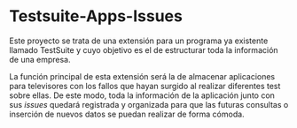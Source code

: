 # Testsuite-Apps-Issues
Este proyecto se trata de una extensión para un programa ya existente llamado TestSuite y cuyo objetivo es el de estructurar toda la información de una empresa.

La función principal de esta extensión será la de almacenar aplicaciones para televisores con los fallos que hayan surgido al realizar diferentes test sobre ellas. 
De este modo, toda la información de la aplicación junto con sus _issues_ quedará registrada y organizada para que las futuras consultas o inserción de nuevos 
datos se puedan realizar de forma cómoda.
